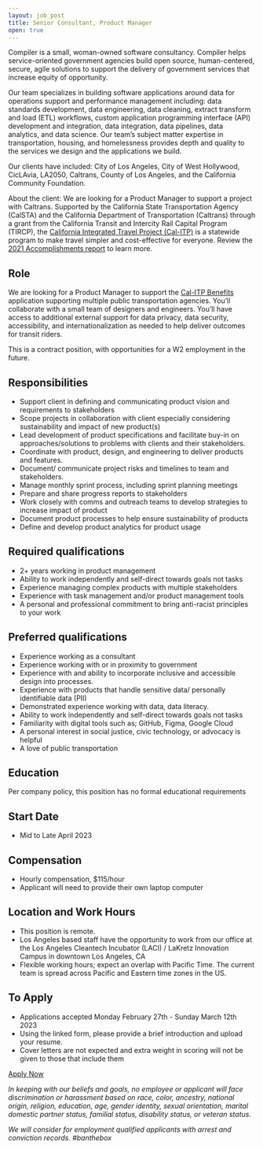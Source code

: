 ```yaml
---
layout: job_post
title: Senior Consultant, Product Manager
open: true
---
```

Compiler is a small, woman-owned software consultancy. Compiler helps service-oriented government agencies build open source, human-centered, secure, agile solutions to support the delivery of government services that increase equity of opportunity.

Our team specializes in building software applications around data for operations support and performance management including: data standards development, data engineering, data cleaning, extract transform and load (ETL) workflows, custom application programming interface (API) development and integration, data integration, data pipelines, data analytics, and data science. Our team’s subject matter expertise in transportation, housing, and homelessness provides depth and quality to the services we design and the applications we build.

Our clients have included: City of Los Angeles, City of West Hollywood, CicLAvia, LA2050, Caltrans, County of Los Angeles, and the California Community Foundation.

About the client: We are looking for a Product Manager to support a project with Caltrans. Supported by the California State Transportation Agency (CalSTA) and the California Department of Transportation (Caltrans) through a grant from the California Transit and Intercity Rail Capital Program (TIRCP), the [California Integrated Travel Project (Cal-ITP)](https://www.calitp.org/) is a statewide program to make travel simpler and cost-effective for everyone. Review the [2021 Accomplishments report](https://www.calitp.org/assets/Cal-ITP.2021.Accomplishments.Report.pdf) to learn more.

## Role

We are looking for a Product Manager to support the [Cal-ITP Benefits](https://benefits.calitp.org/) application supporting multiple public transportation agencies. You’ll collaborate with a small team of designers and engineers. You’ll have access to additional external support for data privacy, data security, accessibility, and internationalization as needed to help deliver outcomes for transit riders.

This is a contract position, with opportunities for a W2 employment in the future.


## Responsibilities

* Support client in defining and communicating product vision and requirements to stakeholders
* Scope projects in collaboration with client especially considering sustainability and impact of new product(s)
* Lead development of product specifications and facilitate buy-in on approaches/solutions to problems with clients and their stakeholders.
* Coordinate with product, design, and engineering to deliver products and features.
* Document/ communicate project risks and timelines to team and stakeholders.
* Manage monthly sprint process, including sprint planning meetings
* Prepare and share progress reports to stakeholders
* Work closely with comms and outreach teams to develop strategies to increase impact of product
* Document product processes to help ensure sustainability of products
* Define and develop product analytics for product usage


## Required qualifications

* 2+ years working in product management
* Ability to work independently and self-direct towards goals not tasks
* Experience managing complex products with multiple stakeholders
* Experience with task management and/or product management tools
* A personal and professional commitment to bring anti-racist principles to your work

## Preferred qualifications

* Experience working as a consultant
* Experience working with or in proximity to government
* Experience with and ability to incorporate inclusive and accessible design into processes.
* Experience with products that handle sensitive data/ personally identifiable data (PII)
* Demonstrated experience working with data, data literacy.
* Ability to work independently and self-direct towards goals not tasks
* Familiarity with digital tools such as; GitHub, Figma, Google Cloud
* A personal interest in social justice, civic technology, or advocacy is helpful
* A love of public transportation


## Education

Per company policy, this position has no formal educational requirements

## Start Date

* Mid to Late April 2023

## Compensation

* Hourly compensation, $115/hour
* Applicant will need to provide their own laptop computer

## Location and Work Hours

* This position is remote.
* Los Angeles based staff have the opportunity to work from our office at the Los Angeles Cleantech Incubator (LACI) / LaKretz Innovation Campus in downtown Los Angeles, CA
* Flexible working hours; expect an overlap with Pacific Time. The current team is spread across Pacific and Eastern time zones in the US.

## To Apply

* Applications accepted Monday February 27th - Sunday March 12th 2023
* Using the linked form, please provide a brief introduction and upload your resume.
* Cover letters are not expected and extra weight in scoring will not be given to those that include them

[Apply Now](https://forms.clickup.com/8631512/f/87d6r-5540/DC9U9PVDM86KIWN5XU)

_In keeping with our beliefs and goals, no employee or applicant will face discrimination or harassment based on race, color, ancestry, national origin, religion, education, age, gender identity, sexual orientation, marital domestic partner status, familial status, disability status, or veteran status._

_We will consider for employment qualified applicants with arrest and conviction records. #banthebox_
